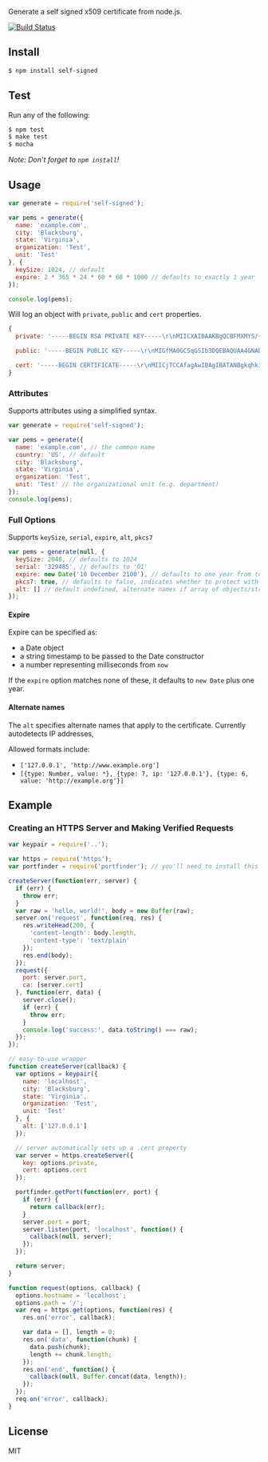 Generate a self signed x509 certificate from node.js.

[![Build Status](https://travis-ci.org/globesherpa/self-signed.png)](https://travis-ci.org/globesherpa/self-signed)

## Install

```bash
$ npm install self-signed
```

## Test

Run any of the following:

```bash
$ npm test
$ make test
$ mocha
```

*Note: Don't forget to `npm install`!*

## Usage

```js
var generate = require('self-signed');

var pems = generate({
  name: 'example.com',
  city: 'Blacksburg',
  state: 'Virginia',
  organization: 'Test',
  unit: 'Test'
}, {
  keySize: 1024, // default
  expire: 2 * 365 * 24 * 60 * 60 * 1000 // defaults to exactly 1 year
});

console.log(pems);
```

Will log an object with `private`, `public` and `cert` properties.

```js
{
  private: '-----BEGIN RSA PRIVATE KEY-----\r\nMIICXAIBAAKBgQCBFMXMYS/+RZz6+qzv+xeqXPdjw4YKZC4y3dPhSwgEwkecrCTX\r\nsR6boue+1MjIqPqWggXZnotIGldfEN0kn0Jbh2vMTrTx6YwqQ8tceBPoyuuqcYBO\r\nOONAcKOB3MLnZbyOgVtbyT3j68JE5V/lx6LhpIKAgY0m5WIuaKrW6mvLXQIDAQAB\r\nAoGAU6ODGxAqSecPdayyG/ml9vSwNAuAMgGB0eHcpZG5i2PbhRAh+0TAIXaoFQXJ\r\naAPeA2ISqlTJyRmQXYAO2uj61FzeyDzYCf0z3+yZEVz3cO7jB5Pl6iBvzbxWuuuA\r\ncbJtWLhWtW5/jioc8F0EAzZ+lkC/XuVJdwKHDmwt2qvJO+ECQQD+dvo1g3Sz9xGw\r\n21n+fDG5i4128+Qh+JPgh5AeLuXSofc1HMHaOXcC6Wu/Cloh7QAD934b7W0A7VoD\r\ndLd/JLyFAkEAgdwjryyvdhy69e516IrPB3b+m4rggtntBlZREMrk9tOzeIucVO3W\r\ntKI3FHm6JebN2gVcG+rZ+FaDPo+ifJkW+QJBAPojrMwEACmUevB2f9246gxx0UsY\r\nbq6yM3No71OsWEEY8/Bi53CEQqg7Gq5+F6H33qcHmBEN8LQTngN9rY+vZh0CQBg0\r\nqJImii5B/LeK03+dICoMDDmCEYdSh9P+ku3GZBd+Lp3xqBpMmxDgi9PNPN2DwCs7\r\nhIfPpwGbXqtyqp7/CkECQB4OdY+2FbCciI473eQkTu310RMf8jElU63iwnx4R/XN\r\n/mgqN589OfF4SS0U/MoRzYk9jF9IAJN1Mi/571T+nw4=\r\n-----END RSA PRIVATE KEY-----\r\n',

  public: '-----BEGIN PUBLIC KEY-----\r\nMIGfMA0GCSqGSIb3DQEBAQUAA4GNADCBiQKBgQCBFMXMYS/+RZz6+qzv+xeqXPdj\r\nw4YKZC4y3dPhSwgEwkecrCTXsR6boue+1MjIqPqWggXZnotIGldfEN0kn0Jbh2vM\r\nTrTx6YwqQ8tceBPoyuuqcYBOOONAcKOB3MLnZbyOgVtbyT3j68JE5V/lx6LhpIKA\r\ngY0m5WIuaKrW6mvLXQIDAQAB\r\n-----END PUBLIC KEY-----\r\n',

  cert: '-----BEGIN CERTIFICATE-----\r\nMIICjTCCAfagAwIBAgIBATANBgkqhkiG9w0BAQUFADBpMRQwEgYDVQQDEwtleGFt\r\ncGxlLm9yZzELMAkGA1UEBhMCVVMxETAPBgNVBAgTCFZpcmdpbmlhMRMwEQYDVQQH\r\nEwpCbGFja3NidXJnMQ0wCwYDVQQKEwRUZXN0MQ0wCwYDVQQLEwRUZXN0MB4XDTEz\r\nMDgxMzA1NDAyN1oXDTE0MDgxMzA1NDAyN1owaTEUMBIGA1UEAxMLZXhhbXBsZS5v\r\ncmcxCzAJBgNVBAYTAlVTMREwDwYDVQQIEwhWaXJnaW5pYTETMBEGA1UEBxMKQmxh\r\nY2tzYnVyZzENMAsGA1UEChMEVGVzdDENMAsGA1UECxMEVGVzdDCBnzANBgkqhkiG\r\n9w0BAQEFAAOBjQAwgYkCgYEAgRTFzGEv/kWc+vqs7/sXqlz3Y8OGCmQuMt3T4UsI\r\nBMJHnKwk17Eem6LnvtTIyKj6loIF2Z6LSBpXXxDdJJ9CW4drzE608emMKkPLXHgT\r\n6MrrqnGATjjjQHCjgdzC52W8joFbW8k94+vCROVf5cei4aSCgIGNJuViLmiq1upr\r\ny10CAwEAAaNFMEMwDAYDVR0TBAUwAwEB/zALBgNVHQ8EBAMCAvQwJgYDVR0RBB8w\r\nHYYbaHR0cDovL2V4YW1wbGUub3JnL3dlYmlkI21lMA0GCSqGSIb3DQEBBQUAA4GB\r\nAC9hGQlDh8anNo1YDJdG2mYqOQ5uybJV++kixblGaOkoDROPsWepUpL6kMDUtbAM\r\n4uXTyFkvlUQSaQkhNgOY5w/BRIAkCIu6u4D4XcjlCdwFq6vcKMEuWTHMAlBWFla3\r\nXJZAPO10PHuDen7JeMOUf1Re7lRFtwfRGAvVYmrvYFKv\r\n-----END CERTIFICATE-----\r\n'
}
```

### Attributes

Supports attributes using a simplified syntax.

```js
var generate = require('self-signed');

var pems = generate({
  name: 'example.com', // the common name
  country: 'US', // default
  city: 'Blacksburg',
  state: 'Virginia',
  organization: 'Test',
  unit: 'Test' // the organizational unit (e.g. department)
});
console.log(pems);
```

### Full Options

Supports `keySize`, `serial`, `expire`, `alt`, `pkcs7`

```js
var pems = generate(null, {
  keySize: 2048, // defaults to 1024
  serial: '329485', // defaults to '01'
  expire: new Date('10 December 2100'), // defaults to one year from today
  pkcs7: true, // defaults to false, indicates whether to protect with PKCS#7
  alt: [] // default undefined, alternate names if array of objects/strings
});
```

#### Expire

Expire can be specified as:

* a Date object
* a string timestamp to be passed to the Date constructor
* a number representing milliseconds from `now`

If the `expire` option matches none of these, it defaults to `new Date` plus one year.

#### Alternate names

The `alt` specifies alternate names that apply to the certificate. Currently autodetects IP addresses,

Allowed formats include:

* `['127.0.0.1', 'http://www.example.org']`
* `[{type: Number, value: *}, {type: 7, ip: '127.0.0.1'}, {type: 6, value: 'http://example.org'}]`

## Example

### Creating an HTTPS Server and Making Verified Requests

```js
var keypair = require('..');

var https = require('https');
var portfinder = require('portfinder'); // you'll need to install this to test

createServer(function(err, server) {
  if (err) {
    throw err;
  }
  var raw = 'hello, world!', body = new Buffer(raw);
  server.on('request', function(req, res) {
    res.writeHead(200, {
      'content-length': body.length,
      'content-type': 'text/plain'
    });
    res.end(body);
  });
  request({
    port: server.port,
    ca: [server.cert]
  }, function(err, data) {
    server.close();
    if (err) {
      throw err;
    }
    console.log('success:', data.toString() === raw);
  });
});

// easy-to-use wrapper
function createServer(callback) {
  var options = keypair({
    name: 'localhost',
    city: 'Blacksburg',
    state: 'Virginia',
    organization: 'Test',
    unit: 'Test'
  }, {
    alt: ['127.0.0.1']
  });

  // server automatically sets up a .cert property
  var server = https.createServer({
    key: options.private,
    cert: options.cert
  });

  portfinder.getPort(function(err, port) {
    if (err) {
      return callback(err);
    }
    server.port = port;
    server.listen(port, 'localhost', function() {
      callback(null, server);
    });
  });

  return server;
}

function request(options, callback) {
  options.hostname = 'localhost';
  options.path = '/';
  var req = https.get(options, function(res) {
    res.on('error', callback);

    var data = [], length = 0;
    res.on('data', function(chunk) {
      data.push(chunk);
      length += chunk.length;
    });
    res.on('end', function() {
      callback(null, Buffer.concat(data, length));
    });
  });
  req.on('error', callback);
}
```

## License

MIT
